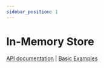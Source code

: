 ```yaml
---
sidebar_position: 1
---
```


# In-Memory Store

[API documentation](/api/classes/vector_db.InMemoryStore)
|
[Basic Examples](https://github.com/lgrammel/ai-utils.js/tree/main/examples/basic/src/vector-db/InMemoryStoreExample.ts)
